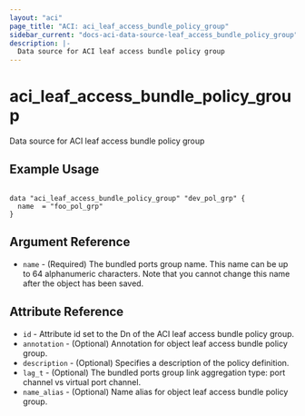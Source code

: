 ```yaml
---
layout: "aci"
page_title: "ACI: aci_leaf_access_bundle_policy_group"
sidebar_current: "docs-aci-data-source-leaf_access_bundle_policy_group"
description: |-
  Data source for ACI leaf access bundle policy group
---
```


# aci_leaf_access_bundle_policy_group

Data source for ACI leaf access bundle policy group

## Example Usage

```hcl

data "aci_leaf_access_bundle_policy_group" "dev_pol_grp" {
  name  = "foo_pol_grp"
}

```

## Argument Reference

- `name` - (Required) The bundled ports group name. This name can be up to 64 alphanumeric characters. Note that you cannot change this name after the object has been saved.

## Attribute Reference

- `id` - Attribute id set to the Dn of the ACI leaf access bundle policy group.
- `annotation` - (Optional) Annotation for object leaf access bundle policy group.
- `description` - (Optional) Specifies a description of the policy definition.
- `lag_t` - (Optional) The bundled ports group link aggregation type: port channel vs virtual port channel.
- `name_alias` - (Optional) Name alias for object leaf access bundle policy group.
